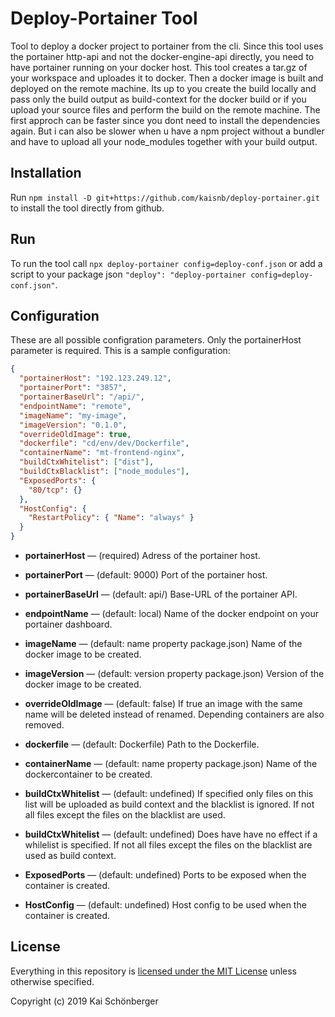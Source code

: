 # Deploy-Portainer Tool

Tool to deploy a docker project to portainer from the cli. Since this tool uses the portainer http-api and not the docker-engine-api directly, you need to have portainer running on your docker host. This tool creates a tar.gz of your workspace and uploades it to docker. Then a docker image is built and deployed on the remote machine. Its up to you create the build locally and pass only the build output as build-context for the docker build or if you upload your source files and perform the build on the remote machine. The first approch can be faster since you dont need to install the dependencies again. But i can also be slower when u have a npm project without a bundler and have to upload all your node_modules together with your build output.

## Installation

Run `npm install -D git+https://github.com/kaisnb/deploy-portainer.git` to install the tool directly from github.

## Run

To run the tool call `npx deploy-portainer config=deploy-conf.json` or add a script to your package json `"deploy": "deploy-portainer config=deploy-conf.json"`.

## Configuration

These are all possible configration parameters. Only the portainerHost parameter is required. This is a sample configuration:

```json
{
  "portainerHost": "192.123.249.12",
  "portainerPort": "3857",
  "portainerBaseUrl": "/api/",
  "endpointName": "remote",
  "imageName": "my-image",
  "imageVersion": "0.1.0",
  "overrideOldImage": true,
  "dockerfile": "cd/env/dev/Dockerfile",
  "containerName": "mt-frontend-nginx",
  "buildCtxWhitelist": ["dist"],
  "buildCtxBlacklist": ["node_modules"],
  "ExposedPorts": {
    "80/tcp": {}
  },
  "HostConfig": {
    "RestartPolicy": { "Name": "always" }
  }
}
```

- **portainerHost** — (required) Adress of the portainer host.

- **portainerPort** — (default: 9000) Port of the portainer host.

- **portainerBaseUrl** — (default: api/) Base-URL of the portainer API.

- **endpointName** — (default: local) Name of the docker endpoint on your portainer dashboard.

- **imageName** — (default: name property package.json) Name of the docker image to be created.

- **imageVersion** — (default: version property package.json) Version of the docker image to be created.

- **overrideOldImage** — (default: false) If true an image with the same name will be deleted instead of renamed. Depending containers are also removed.

- **dockerfile** — (default: Dockerfile) Path to the Dockerfile.

- **containerName** — (default: name property package.json) Name of the dockercontainer to be created.

- **buildCtxWhitelist** — (default: undefined) If specified only files on this list will be uploaded as build context and the blacklist is ignored. If not all files except the files on the blacklist are used.

- **buildCtxWhitelist** — (default: undefined) Does have have no effect if a whilelist is specified. If not all files except the files on the blacklist are used as build context.

- **ExposedPorts** — (default: undefined) Ports to be exposed when the container is created.

- **HostConfig** — (default: undefined) Host config to be used when the container is created.

## License

Everything in this repository is [licensed under the MIT License][license] unless otherwise specified.

Copyright (c) 2019 Kai Schönberger

[license]: https://github.com/kaisnb/create-war/blob/master/LICENSE
